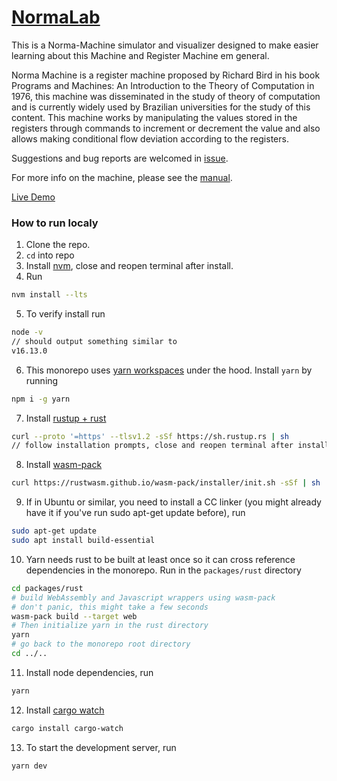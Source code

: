 # [NormaLab](https://normalab.app/)

This is a Norma-Machine simulator and visualizer designed to make easier learning about this Machine and Register Machine em general.

Norma Machine is a register machine proposed by Richard Bird in his book Programs and Machines: An Introduction to the Theory of Computation in 1976, this machine was disseminated in the study of theory of computation and is currently widely used by Brazilian universities for the study of this content. This machine works by manipulating the values stored in the registers through commands to increment or decrement the value and also allows making conditional flow deviation according to the registers.

Suggestions and bug reports are welcomed in [issue].

For more info on the machine, please see the [manual].

[Live Demo](https://normalab.app/)

[issue]: https://github.com/GabrielBFern/norma-lab/issues
[Manual]: https://gabrielbfern.github.io/norma-lab/#/Manual

### How to run localy

1. Clone the repo.
2. `cd` into repo
3. Install [nvm](https://github.com/nvm-sh/nvm#installing-and-updating), close and reopen terminal after install.
4. Run

```bash
nvm install --lts
```

5. To verify install run

```bash
node -v
// should output something similar to
v16.13.0
```

6. This monorepo uses [yarn workspaces](https://yarnpkg.com/features/workspaces) under the hood. Install `yarn` by running

```bash
npm i -g yarn
```

7. Install [rustup + rust](https://www.rust-lang.org/tools/install)

```bash
curl --proto '=https' --tlsv1.2 -sSf https://sh.rustup.rs | sh
// follow installation prompts, close and reopen terminal after install.
```

8. Install [wasm-pack](https://rustwasm.github.io/wasm-pack/installer/)

```bash
curl https://rustwasm.github.io/wasm-pack/installer/init.sh -sSf | sh
```

9. If in Ubuntu or similar, you need to install a CC linker (you might already have it if you've run sudo apt-get update before), run

```bash
sudo apt-get update
sudo apt install build-essential

```

10. Yarn needs rust to be built at least once so it can cross reference dependencies in the monorepo. Run in the `packages/rust` directory

```bash
cd packages/rust
# build WebAssembly and Javascript wrappers using wasm-pack
# don't panic, this might take a few seconds
wasm-pack build --target web
# Then initialize yarn in the rust directory
yarn
# go back to the monorepo root directory
cd ../..
```

11. Install node dependencies, run

```bash
yarn
```

12. Install [cargo watch](https://crates.io/crates/cargo-watch)

```bash
cargo install cargo-watch
```

13. To start the development server, run

```
yarn dev
```
